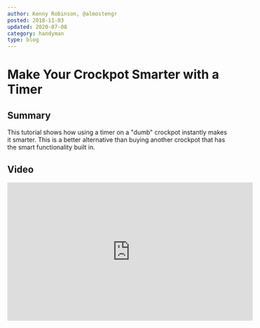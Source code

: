 ```yaml
---
author: Kenny Robinson, @almostengr
posted: 2018-11-03
updated: 2020-07-08
category: handyman
type: blog
---
```


# Make Your Crockpot Smarter with a Timer

## Summary

This tutorial shows how using a timer on a "dumb" crockpot instantly makes it 
smarter. This is a better alternative than buying another crockpot that has 
the smart functionality built in.

## Video
 
<iframe width="560" height="315" src="https://www.youtube.com/embed/CfwArtBFhB0" frameborder="0" allow="autoplay; encrypted-media" allowfullscreen=""></iframe>
